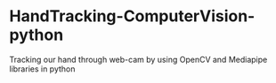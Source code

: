 # HandTracking-ComputerVision-python
Tracking our hand through web-cam by using OpenCV and Mediapipe libraries in python
